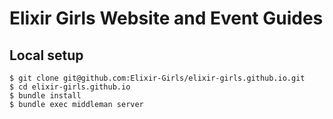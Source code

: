 # Elixir Girls Website and Event Guides

## Local setup

```
$ git clone git@github.com:Elixir-Girls/elixir-girls.github.io.git
$ cd elixir-girls.github.io
$ bundle install
$ bundle exec middleman server
```
